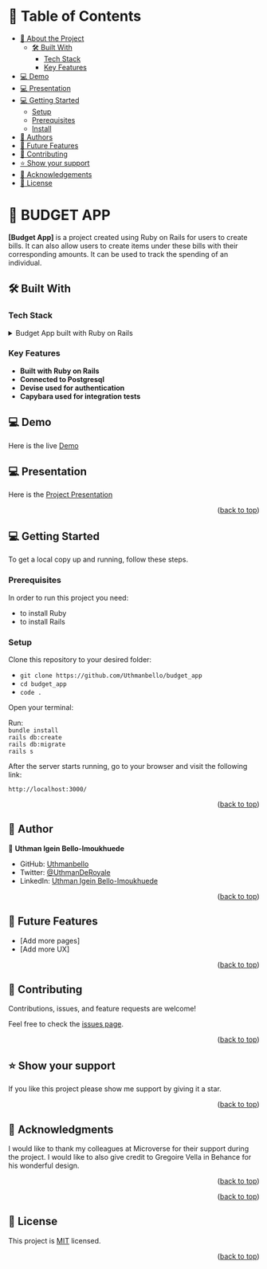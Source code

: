 <a name="readme-top"></a>

# 📗 Table of Contents

- [📖 About the Project](#about-project)
  - [🛠 Built With](#built-with)
    - [Tech Stack](#tech-stack)
    - [Key Features](#key-features)
- [💻 Demo](#demo)
- [💻 Presentation](#presentation)
- [💻 Getting Started](#getting-started)
  - [Setup](#setup)
  - [Prerequisites](#prerequisites)
  - [Install](#install)
- [👥 Authors](#authors)
- [🔭 Future Features](#future-features)
- [🤝 Contributing](#contributing)
- [⭐️ Show your support](#support)
- [🙏 Acknowledgements](#acknowledgements)
- [📝 License](#license)

# 📖 BUDGET APP <a name="about-project"></a>

**[Budget App]** is a project created using Ruby on Rails for users to create bills. It can also allow users to create items under these bills with their corresponding amounts. It can be used to track the spending of an individual.

## 🛠 Built With <a name="built-with"></a>

### Tech Stack <a name="tech-stack"></a>

<details>
<summary>Budget App built with Ruby on Rails</summary>
  <ul>
    <li><a href="https://www.ruby-lang.org/en/">PostgreSQL</a></li>
  </ul>
</details>

### Key Features <a name="key-features"></a>

- **Built with Ruby on Rails**
- **Connected to Postgresql**
- **Devise used for authentication**
- **Capybara used for integration tests**

## 💻 Demo <a name="demo"></a>
Here is the live [Demo](https://mysite-8xoo.onrender.com/)

## 💻 Presentation <a name="presentation"></a>
Here is the [Project Presentation](https://www.loom.com/share/35fb5f9fc28d4c37be7aa0b2d5f0b3f1)

<p align="right">(<a href="#readme-top">back to top</a>)</p>

## 💻 Getting Started <a name="getting-started"></a>

To get a local copy up and running, follow these steps.

### Prerequisites

In order to run this project you need:

- to install Ruby
- to install Rails

### Setup

Clone this repository to your desired folder:

- `git clone https://github.com/Uthmanbello/budget_app`
- `cd budget_app`
- `code .` <!-- If you are using VS Code -->

Open your terminal:

Run:<br>
`bundle install`<br>
`rails db:create`<br>
`rails db:migrate`<br>
`rails s`<br>

After the server starts running, go to your browser and visit the following link:

`http://localhost:3000/`

<p align="right">(<a href="#readme-top">back to top</a>)</p>

## 👥 Author <a name="authors"></a>

👤 **Uthman Igein Bello-Imoukhuede**

- GitHub: [Uthmanbello](https://github.com/Uthmanbello)
- Twitter: [@UthmanDeRoyale](https://twitter.com/UthmanDeRoyale)
- LinkedIn: [Uthman Igein Bello-Imoukhuede](https://www.linkedin.com/in/uthmanbelloimoukhuede)

<p align="right">(<a href="#readme-top">back to top</a>)</p>

## 🔭 Future Features <a name="future-features"></a>

- [Add more pages]
- [Add more UX]

<p align="right">(<a href="#readme-top">back to top</a>)</p>

## 🤝 Contributing <a name="contributing"></a>

Contributions, issues, and feature requests are welcome!

Feel free to check the [issues page](https://github.com/Uthmanbello/budget_app/issues).

<p align="right">(<a href="#readme-top">back to top</a>)</p>

## ⭐️ Show your support <a name="support"></a>

If you like this project please show me support by giving it a star.

<p align="right">(<a href="#readme-top">back to top</a>)</p>

## 🙏 Acknowledgments <a name="acknowledgements"></a>

I would like to thank my colleagues at Microverse for their support during the project.
I would like to also give credit to Gregoire Vella in Behance for his wonderful design.

<p align="right">(<a href="#readme-top">back to top</a>)</p>

<p align="right">(<a href="#readme-top">back to top</a>)</p>

## 📝 License <a name="license"></a>

This project is [MIT](https://github.com/Uthmanbello//blob/dev/LICENSE) licensed.

<p align="right">(<a href="#readme-top">back to top</a>)</p>
